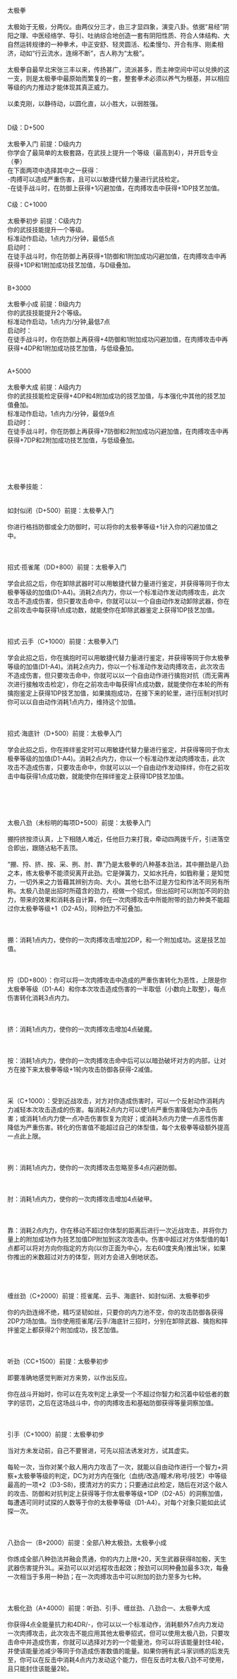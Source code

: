 <title>太极拳</title>
<meta name="GENERATOR" content="WinCHM">
<meta http-equiv="Content-Type" content="text/html; charset=gb2312">
<br>太极拳
<br>
<br>太极始于无极，分两仪。由两仪分三才，由三才显四象，演变八卦。依据“易经”阴阳之理、中医经络学、导引、吐纳综合地创造一套有阴阳性质、符合人体结构、大自然运转规律的一种拳术，中正安舒、轻灵圆活、松柔慢匀、开合有序、刚柔相济，动如“行云流水，连绵不断”，古人称为“太极”。
<br>
<br>太极拳自最早北宋张三丰以来，传扬甚广，流派甚多，而主神空间中可以兑换的这一支，则是太极拳中最原始而繁复的一套，整套拳术必须以养气为根基，并以相应等级的内力推动才能体现其真正威力。
<br>
<br>以柔克刚，以静待动，以圆化直，以小胜大，以弱胜强。
<br>
<br> 
<br>D级：D+500 
<br> 
<br>太极拳入门 前提：D级内力 
<br>你学会了最简单的太极套路，在武技上提升一个等级（最高到4），并开启专业（拳） 
<br>在下面两项中选择其中之一获得：
<br>-肉搏可以造成严重伤害，且可以以敏捷代替力量进行武技检定。
<br>-在徒手战斗时，在防御上获得+1闪避加值，在肉搏攻击中获得+1DP技艺加值。
<br>  
<br>C级：C+1000 
<br> 
<br>太极拳初步 前提：C级内力 
<br>你的武技技能提升一个等级。 
<br>标准动作启动，1点内力/分钟，最低5点
<br>启动时： 
<br>在徒手战斗时，你在防御上再获得+1防御和1附加成功闪避加值，在肉搏攻击中再获得+1DP和1附加成功技艺加值，与D级叠加。
<br>
<br>
<br>B+3000 
<br> 
<br>太极拳小成 前提：B级内力 
<br>你的武技技能提升2个等级。
<br>标准动作启动，1点内力/分钟,最低7点 
<br>启动时： 
<br>在徒手战斗时，你在防御上再获得+4防御和1附加成功闪避加值，在肉搏攻击中再获得+4DP和1附加成功技艺加值，与低级叠加。
<br>
<br>
<br>A+5000 
<br> 
<br>太极拳大成 前提：A级内力 
<br>你的武技技能检定获得+4DP和4附加成功的技艺加值，与本强化中其他的技艺加值叠加。
<br>标准动作启动，1点内力/分钟，最低9点
<br>启动时： 
<br>在徒手战斗时，你在防御上再获得+7防御和2附加成功闪避加值，在肉搏攻击中再获得+7DP和2附加成功技艺加值，与低级叠加。
<br>
<br>
<br>
<br> 
<br>
<br>太极拳技能：
<br>

<br>
<br>如封似闭（D+500）前提：太极拳入门
<br>
<br>你进行格挡防御或全力防御时，可以将你的太极拳等级+1计入你的闪避加值之中。
<br>
<br> 
<br>
<br>招式·揽雀尾（DD+800）前提：太极拳入门
<br>
<br>学会此招之后，你在卸除武器时可以用敏捷代替力量进行鉴定，并获得等同于你太极拳等级的加值(D1-A4)。消耗2点内力，你以一个标准动作发动肉搏攻击，此次攻击不造成伤害，但只要攻击命中，你就可以以一个自由动作发动卸除武器，你在之前攻击中每获得1点成功数，就能使你在卸除武器鉴定上获得1DP技艺加值。
<br>
<br> 
<br>
<br>招式·云手（C+1000）前提：太极拳入门
<br>
<br>学会此招之后，你在擒抱时可以用敏捷代替力量进行鉴定，并获得等同于你太极拳等级的加值(D1-A4)。消耗2点内力，你以一个标准动作发动肉搏攻击，此次攻击不造成伤害，但只要攻击命中，你就可以以一个自由动作进行擒抱对抗（而无需再次进行接触攻击检定），你在之前攻击中每获得1点成功数，就能使你在本轮的所有擒抱鉴定上获得1DP技艺加值，如果擒抱成功，在接下来的轮里，进行压制对抗时你可以以自由动作消耗1点内力，维持这个加值。
<br>
<br> 
<br>
<br>招式·海底针（D+500）前提：太极拳入门
<br>
<br>学会此招之后，你在摔绊鉴定时可以用敏捷代替力量进行鉴定，并获得等同于你太极拳等级的加值(D1-A4)。消耗2点内力，你以一个标准动作发动肉搏攻击，此次攻击不造成伤害，只要攻击命中，你就可以以一个自由动作发动摔绊，你在之前攻击中每获得1点成功数，就能使你在摔绊鉴定上获得1DP技艺加值。
<br>
<br> 
<br>
<br>
<br>
<br>太极八劲（未标明的每项D+500）前提：太极拳入门
<br>
<br>掤捋挤按须认真，上下相随人难近，任他巨力来打我，牵动四两拨千斤，引进落空合即出，跟随沾粘不丢顶。
<br>
<br>“掤、捋、挤、按、采、挒、肘、靠”乃是太极拳的八种基本劲法，其中掤劲是八劲之本，练太极拳不能须臾离开此劲。它是弹簧力，又如水托舟，如戥称量；是知觉力，一切外来之力皆藉其辨别方向、大小。其他七劲不过是方位和作法不同另有所称。太极八劲是出招时所蕴含的劲力，视做一个招式，但出招时可以附加不同的劲力，带来的效果和消耗各自计算，你在一次肉搏攻击中所能附带的劲力种类不能超过你太极拳等级+1（D2-A5)，同种劲力不可叠加。
<br>
<br> 
<br>
<br>掤：消耗1点内力，使你的一次肉搏攻击增加2DP，和一个附加成功。这是技艺加值。
<br>
<br> 
<br>
<br>捋（DD+800）：你可以将一次肉搏攻击中造成的严重伤害转化为恶性，上限是你太极拳等级（D1-A4）和你本次攻击造成伤害的一半取低（小数向上取整），每点伤害转化消耗3点内力。
<br>
<br> 
<br>
<br>挤：消耗1点内力，使你的一次肉搏攻击增加4点破魔。
<br>
<br> 
<br>
<br>按：消耗1点内力，使你的一次肉搏攻击命中后可以以暗劲破坏对方的内部，让对方在接下来太极拳等级+1轮内攻击防御各获得-2减值。
<br>
<br> 
<br>
<br>采（C+1000）：受到近战攻击，对方对你造成伤害时，可以一个反射动作消耗内力减轻本次攻击造成的伤害。每消耗2点内力可以使1点严重伤害降低为冲击伤害；或消耗1点内力使一点冲击伤害恢复为完好；或消耗3点内力使一点恶性伤害降低为严重伤害。转化的伤害值不能超过自己的体型值，每个太极拳等级额外提高一点此上限。
<br>
<br> 
<br>
<br>挒：消耗1点内力，使你的一次肉搏攻击忽略至多4点闪避防御。
<br>
<br> 
<br>
<br>肘：消耗1点内力，使你的一次肉搏攻击增加4点破甲。
<br>
<br> 
<br>
<br>靠：消耗2点内力，你在移动不超过你体型的距离后进行一次近战攻击，并将你力量上的附加成功作为技艺加值DP附加到这次攻击中。伤害中超过对方体型值的每1点都可以将对方向你指定的方向(以你正面为中心，左右60度夹角)推出1米，如果你推出的米数超过对方的体型，则对方会进入倒地状态。
<br>
<br>
<br>
<br>
<br>
缠丝劲（C+2000）前提：揽雀尾、云手、海底针、如封似闭、太极拳初步
<br>
<br>你的内劲连绵不绝，精巧坚韧如丝，只要你的内力池不空，你的攻击防御各获得2DP力场加值。当你使用揽雀尾/云手/海底针三招时，分别在卸除武器、擒抱和摔拌鉴定上都获得2个附加成功，技艺加值。
<br>
<br> 
<br>
<br>听劲（CC+1500）前提：太极拳初步
<br>
<br>即要准确地感觉判断对方来势，以作出反应。
<br>
<br>你在战斗开始时，你可以在先攻判定上承受一个不超过你智力和沉着中较低者的数字的惩罚，之后在这场战斗中，你的肉搏攻击和基础防御获得等量洞察加值。
<br>
<br> 
<br>
<br>引手（C+1000）前提：太极拳初步
<br>
<br>当对方未发动前，自己不要冒进，可先以招法诱发对方，试其虚实。
<br>
<br>每轮一次，当你对某个敌人用内力攻击了一次，就能以自由动作进行一个智力+洞察+太极拳等级的判定，DC为对方内在强化（血统/改造/瞳术/称号/技艺）中等级最高的一项+2（D3-S8)，摸清对方的实力；只要通过此检定，随后在对这个敌人的攻击、防御和对抗判定上获得等于你太极拳等级+1DP（D2-A5）的洞察加值，每遭遇可同时试探的人数等于你的太极拳等级（D1-A4）。对每个对象只能如此试探一次。
<br>
<br> 
<br>
<br>八劲合一（B+2000）前提：全部八种太极劲，太极拳小成
<br>
<br>你炼成全部八种劲法并融会贯通，你的内力上限+20，天生武器获得8加骰，天生武器伤害提升3L。采劲可以以对远程攻击起效；按劲可以同种叠加最多3次，每叠一次相当于多用一种劲；在一次肉搏攻击中可以附加的劲力至多为七种。
<br>
<br> 
<br>
<br>太极化劲（A+4000）前提：听劲、引手、缠丝劲、八劲合一、太极拳大成
<br>
<br>你获得4点全能量抗力和4DR/-，你可以以一个标准动作，消耗额外7点内力发动一次肉搏攻击，此次攻击不能应用其他太极拳招式，但可以使用太极八劲，只要攻击命中并造成伤害，你就可以选择对方的一个能量池，你可以将该能量封住4轮，并使该能量池减少等同于你造成伤害数值的能量。如果你拥有武斗家训练的后发先至，你可以在反击中消耗4点内力发动这个能力，但在反击时太极八劲不可使用，且只能封住该能量2轮。
<br>
<br>